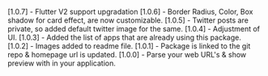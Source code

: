 [1.0.7] - Flutter V2 support upgradation
[1.0.6] - Border Radius, Color, Box shadow for card effect, are now customizable.
[1.0.5] - Twitter posts are private, so added default twitter image for the same.
[1.0.4] - Adjustment of UI.
[1.0.3] - Added the list of apps that are already using this package.
[1.0.2] - Images added to readme file.
[1.0.1] - Package is linked to the git repo & homepage url is updated.
[1.0.0] - Parse your web URL's & show preview with in your application.
